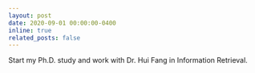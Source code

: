 ```yaml
---
layout: post
date: 2020-09-01 00:00:00-0400
inline: true
related_posts: false
---
```


Start my Ph.D. study and work with Dr. Hui Fang in Information Retrieval.
